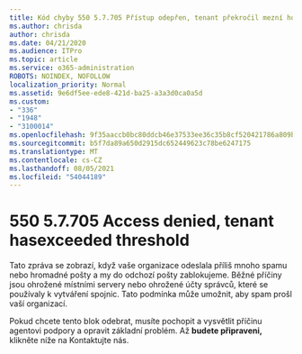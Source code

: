 ```yaml
---
title: Kód chyby 550 5.7.705 Přístup odepřen, tenant překročil mezní hodnotu
ms.author: chrisda
author: chrisda
ms.date: 04/21/2020
ms.audience: ITPro
ms.topic: article
ms.service: o365-administration
ROBOTS: NOINDEX, NOFOLLOW
localization_priority: Normal
ms.assetid: 9e6df5ee-ede8-421d-ba25-a3a3d0ca0a5d
ms.custom:
- "336"
- "1948"
- "3100014"
ms.openlocfilehash: 9f35aaccb0bc80ddcb46e37533ee36c35b8cf520421786a809b28cfa70e16391
ms.sourcegitcommit: b5f7da89a650d2915dc652449623c78be6247175
ms.translationtype: MT
ms.contentlocale: cs-CZ
ms.lasthandoff: 08/05/2021
ms.locfileid: "54044189"
---
```

# <a name="550-57705-access-denied-tenant-has-exceeded-threshold"></a>550 5.7.705 Access denied, tenant hasexceeded threshold

Tato zpráva se zobrazí, když vaše organizace odeslala příliš mnoho spamu nebo hromadné pošty a my do odchozí pošty zablokujeme.
Běžné příčiny jsou ohrožené místními servery nebo ohrožené účty správců, které se používaly k vytváření spojnic. Tato podmínka může umožnit, aby spam prošl vaší organizací.

Pokud chcete tento blok odebrat, musíte pochopit a vysvětlit příčinu agentovi podpory a opravit základní problém.
Až **budete připraveni,** klikněte níže na Kontaktujte nás.

